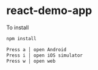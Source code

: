 # react-demo-app

To install
```sh
npm install
```

```sh
Press a │ open Android
Press i │ open iOS simulator
Press w │ open web
```
